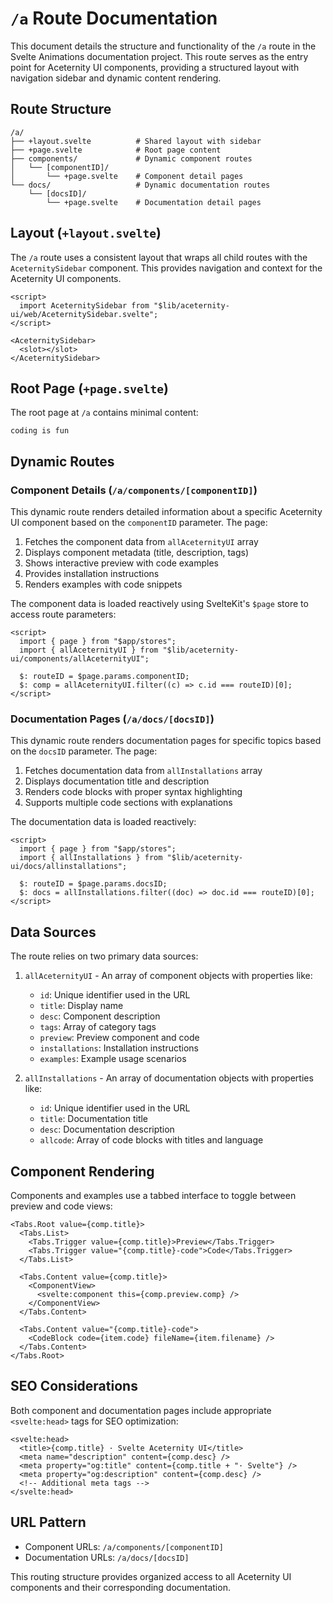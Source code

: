 # `/a` Route Documentation

This document details the structure and functionality of the `/a` route in the Svelte Animations documentation project. This route serves as the entry point for Aceternity UI components, providing a structured layout with navigation sidebar and dynamic content rendering.

## Route Structure

```
/a/
├── +layout.svelte          # Shared layout with sidebar
├── +page.svelte            # Root page content
├── components/             # Dynamic component routes
│   └── [componentID]/
│       └── +page.svelte    # Component detail pages
└── docs/                   # Dynamic documentation routes
    └── [docsID]/
        └── +page.svelte    # Documentation detail pages
```

## Layout (`+layout.svelte`)

The `/a` route uses a consistent layout that wraps all child routes with the `AceternitySidebar` component. This provides navigation and context for the Aceternity UI components.

```svelte
<script>
  import AceternitySidebar from "$lib/aceternity-ui/web/AceternitySidebar.svelte";
</script>

<AceternitySidebar>
  <slot></slot>
</AceternitySidebar>
```

## Root Page (`+page.svelte`)

The root page at `/a` contains minimal content:

```svelte
coding is fun
```

## Dynamic Routes

### Component Details (`/a/components/[componentID]`)

This dynamic route renders detailed information about a specific Aceternity UI component based on the `componentID` parameter. The page:

1. Fetches the component data from `allAceternityUI` array
2. Displays component metadata (title, description, tags)
3. Shows interactive preview with code examples
4. Provides installation instructions
5. Renders examples with code snippets

The component data is loaded reactively using SvelteKit's `$page` store to access route parameters:

```svelte
<script>
  import { page } from "$app/stores";
  import { allAceternityUI } from "$lib/aceternity-ui/components/allAceternityUI";
  
  $: routeID = $page.params.componentID;
  $: comp = allAceternityUI.filter((c) => c.id === routeID)[0];
</script>
```

### Documentation Pages (`/a/docs/[docsID]`)

This dynamic route renders documentation pages for specific topics based on the `docsID` parameter. The page:

1. Fetches documentation data from `allInstallations` array
2. Displays documentation title and description
3. Renders code blocks with proper syntax highlighting
4. Supports multiple code sections with explanations

The documentation data is loaded reactively:

```svelte
<script>
  import { page } from "$app/stores";
  import { allInstallations } from "$lib/aceternity-ui/docs/allinstallations";
  
  $: routeID = $page.params.docsID;
  $: docs = allInstallations.filter((doc) => doc.id === routeID)[0];
</script>
```

## Data Sources

The route relies on two primary data sources:

1. `allAceternityUI` - An array of component objects with properties like:
   - `id`: Unique identifier used in the URL
   - `title`: Display name
   - `desc`: Component description
   - `tags`: Array of category tags
   - `preview`: Preview component and code
   - `installations`: Installation instructions
   - `examples`: Example usage scenarios

2. `allInstallations` - An array of documentation objects with properties like:
   - `id`: Unique identifier used in the URL
   - `title`: Documentation title
   - `desc`: Documentation description
   - `allcode`: Array of code blocks with titles and language

## Component Rendering

Components and examples use a tabbed interface to toggle between preview and code views:

```svelte
<Tabs.Root value={comp.title}>
  <Tabs.List>
    <Tabs.Trigger value={comp.title}>Preview</Tabs.Trigger>
    <Tabs.Trigger value="{comp.title}-code">Code</Tabs.Trigger>
  </Tabs.List>
  
  <Tabs.Content value={comp.title}>
    <ComponentView>
      <svelte:component this={comp.preview.comp} />
    </ComponentView>
  </Tabs.Content>
  
  <Tabs.Content value="{comp.title}-code">
    <CodeBlock code={item.code} fileName={item.filename} />
  </Tabs.Content>
</Tabs.Root>
```

## SEO Considerations

Both component and documentation pages include appropriate `<svelte:head>` tags for SEO optimization:

```svelte
<svelte:head>
  <title>{comp.title} · Svelte Aceternity UI</title>
  <meta name="description" content={comp.desc} />
  <meta property="og:title" content={comp.title + "· Svelte"} />
  <meta property="og:description" content={comp.desc} />
  <!-- Additional meta tags -->
</svelte:head>
```

## URL Pattern

- Component URLs: `/a/components/[componentID]`
- Documentation URLs: `/a/docs/[docsID]`

This routing structure provides organized access to all Aceternity UI components and their corresponding documentation.
